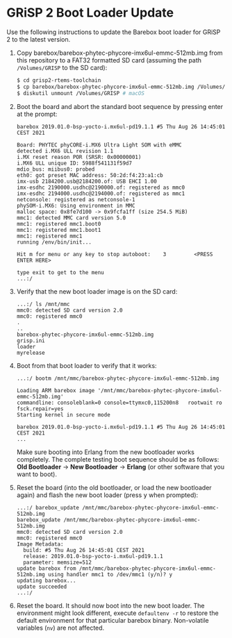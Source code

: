 # GRiSP 2 Boot Loader Update

Use the following instructions to update the Barebox boot loader for GRiSP 2 to the latest version.

1. Copy barebox/barebox-phytec-phycore-imx6ul-emmc-512mb.img from this repository to a FAT32 formatted SD card (assuming the path `/Volumes/GRISP` to the SD card):

   ```sh
   $ cd grisp2-rtems-toolchain
   $ cp barebox/barebox-phytec-phycore-imx6ul-emmc-512mb.img /Volumes/GRISP/
   $ diskutil unmount /Volumes/GRISP # macOS
   ```

2. Boot the board and abort the standard boot sequence by pressing enter at the prompt:

   ```
   barebox 2019.01.0-bsp-yocto-i.mx6ul-pd19.1.1 #5 Thu Aug 26 14:45:01 CEST 2021
   
   Board: PHYTEC phyCORE-i.MX6 Ultra Light SOM with eMMC
   detected i.MX6 ULL revision 1.1
   i.MX reset reason POR (SRSR: 0x00000001)
   i.MX6 ULL unique ID: 5988f541131f59d7
   mdio_bus: miibus0: probed
   eth0: got preset MAC address: 50:2d:f4:23:a1:cb
   imx-usb 2184200.usb@2184200.of: USB EHCI 1.00
   imx-esdhc 2190000.usdhc@2190000.of: registered as mmc0
   imx-esdhc 2194000.usdhc@2194000.of: registered as mmc1
   netconsole: registered as netconsole-1
   phySOM-i.MX6: Using environment in MMC
   malloc space: 0x8fe7d100 -> 0x9fcfa1ff (size 254.5 MiB)
   mmc1: detected MMC card version 5.0
   mmc1: registered mmc1.boot0
   mmc1: registered mmc1.boot1
   mmc1: registered mmc1
   running /env/bin/init...
   
   Hit m for menu or any key to stop autoboot:    3         <PRESS ENTER HERE>
   
   type exit to get to the menu
   ...:/
   ```

3. Verify that the new boot loader image is on the SD card:

   ```
   ...:/ ls /mnt/mmc 
   mmc0: detected SD card version 2.0
   mmc0: registered mmc0
   .
   ..
   barebox-phytec-phycore-imx6ul-emmc-512mb.img
   grisp.ini
   loader
   myrelease
   ```

4. Boot from that boot loader to verify that it works:

   ```
   ...:/ bootm /mnt/mmc/barebox-phytec-phycore-imx6ul-emmc-512mb.img 
   
   Loading ARM barebox image '/mnt/mmc/barebox-phytec-phycore-imx6ul-emmc-512mb.img'
   commandline: consoleblank=0 console=ttymxc0,115200n8   rootwait ro fsck.repair=yes
   Starting kernel in secure mode
   
   barebox 2019.01.0-bsp-yocto-i.mx6ul-pd19.1.1 #5 Thu Aug 26 14:45:01 CEST 2021
   ...
   ```

   Make sure booting into Erlang from the new bootloader works completely. The complete testing boot sequence should be as follows: **Old Bootloader** → **New Bootloader** → **Erlang** (or other software that you want to boot).
   
5. Reset the board (into the old bootloader, or load the new bootloader again) and flash the new boot loader (press <kbd>y</kbd> when prompted):

   ```
   ...:/ barebox_update /mnt/mmc/barebox-phytec-phycore-imx6ul-emmc-512mb.img 
   barebox_update /mnt/mmc/barebox-phytec-phycore-imx6ul-emmc-512mb.img
   mmc0: detected SD card version 2.0
   mmc0: registered mmc0
   Image Metadata:
     build: #5 Thu Aug 26 14:45:01 CEST 2021
     release: 2019.01.0-bsp-yocto-i.mx6ul-pd19.1.1
     parameter: memsize=512
   update barebox from /mnt/mmc/barebox-phytec-phycore-imx6ul-emmc-512mb.img using handler mmc1 to /dev/mmc1 (y/n)? y 
   updating barebox...
   update succeeded
   ...:/
   ```

6. Reset the board. It should now boot into the new boot loader. The environment might look different, execute `defaultenv -r` to restore the default environment for that particular barebox binary. Non-volatile variables (`nv`) are not affected.
